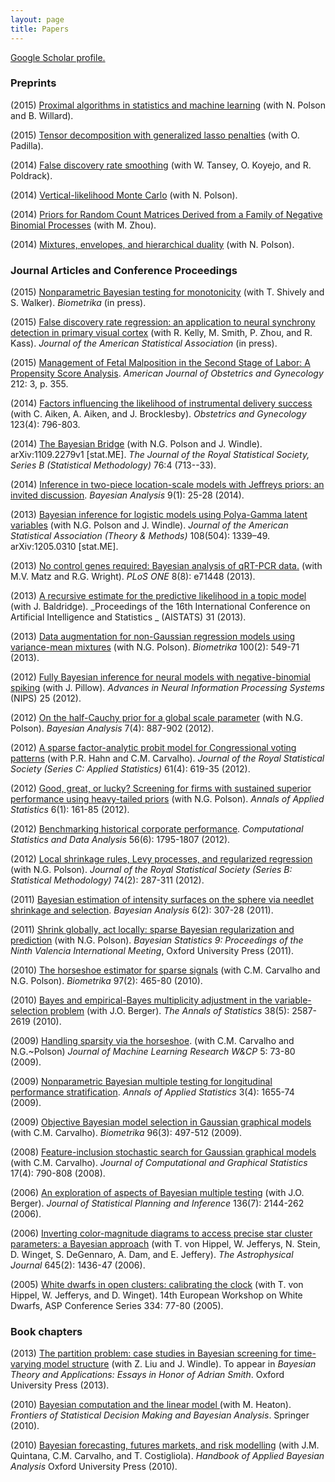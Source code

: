 ```yaml
---
layout: page
title: Papers
---
```


[ Google Scholar profile.][1]


### Preprints

(2015) [Proximal algorithms in statistics and machine learning](http://arxiv.org/abs/1502.03175) (with N. Polson and B. Willard).   

(2015) [Tensor decomposition with generalized lasso penalties](http://arxiv.org/abs/1502.06930) (with O. Padilla).  

(2014) [False discovery rate smoothing](http://arxiv.org/abs/1411.6144) (with W. Tansey, O. Koyejo, and R. Poldrack).   

(2014) [Vertical-likelihood Monte Carlo](http://arxiv.org/abs/1409.3601) (with N. Polson).  

(2014) [Priors for Random Count Matrices Derived from a Family of Negative Binomial Processes](http://arxiv.org/abs/1404.3331) (with M. Zhou).  

(2014) [Mixtures, envelopes, and hierarchical duality](http://arxiv.org/abs/1406.0177) (with N. Polson).  

 

### Journal Articles and Conference Proceedings

(2015) [Nonparametric Bayesian testing for monotonicity](http://arxiv.org/abs/1304.3378) (with T. Shively and S. Walker). _Biometrika_ (in press). 

(2015) [ False discovery rate regression: an application to neural synchrony detection in primary visual cortex](http://arxiv.org/abs/1307.3495) (with R. Kelly, M. Smith, P. Zhou, and R. Kass).  _Journal of the American Statistical Association_ (in press).  

(2015) [Management of Fetal Malposition in the Second Stage of Labor: A Propensity Score Analysis](http://www.ncbi.nlm.nih.gov/pubmed/25446659).  _American Journal of Obstetrics and Gynecology_ 212: 3, p. 355.  

(2014) [Factors influencing the likelihood of instrumental delivery success](http://www.ncbi.nlm.nih.gov/pubmed/24785607) (with C. Aiken, A. Aiken, and J. Brocklesby).  _Obstetrics and Gynecology_ 123(4): 796-803.  

(2014) [ The Bayesian Bridge][6] (with N.G. Polson and J. Windle). arXiv:1109.2279v1 [stat.ME]. _The Journal of the Royal Statistical Society, Series B (Statistical Methodology)_ 76:4 (713--33).  

(2014) [Inference in two-piece location-scale models with Jeffreys priors: an invited discussion](http://projecteuclid.org/euclid.ba/1393251766).  _Bayesian Analysis_ 9(1): 25-28 (2014).  

(2013) [ Bayesian inference for logistic models using Polya-Gamma latent variables][4] (with N.G. Polson and J. Windle). _Journal of the American Statistical Association (Theory &amp; Methods)_ 108(504): 1339–49. arXiv:1205.0310 [stat.ME].  

(2013) [ No control genes required: Bayesian analysis of qRT-PCR data.][5] (with M.V. Matz and R.G. Wright). _PLoS ONE_ 8(8): e71448 (2013).    


(2013) [ A recursive estimate for the predictive likelihood in a topic model][7] (with J. Baldridge). _Proceedings of the 16th International Conference on Artificial Intelligence and Statistics _ (AISTATS) 31 (2013).   

(2013) [ Data augmentation for non-Gaussian regression models using variance-mean mixtures][8] (with N.G. Polson). _Biometrika_ 100(2): 549-71 (2013).   

(2012) [ Fully Bayesian inference for neural models with negative-binomial spiking][9] (with J. Pillow). _Advances in Neural Information Processing Systems_ (NIPS) 25 (2012).   

(2012) [ On the half-Cauchy prior for a global scale parameter][10] (with N.G. Polson). _Bayesian Analysis_ 7(4): 887-902 (2012).   

(2012) [ A sparse factor-analytic probit model for Congressional voting patterns][11] (with P.R. Hahn and C.M. Carvalho). _Journal of the Royal Statistical Society (Series C: Applied Statistics)_ 61(4): 619-35 (2012).   

(2012) [ Good, great, or lucky? Screening for firms with sustained superior performance using heavy-tailed priors][12] (with N.G. Polson). _Annals of Applied Statistics_ 6(1): 161-85 (2012).   

(2012) [ Benchmarking historical corporate performance][13]. _Computational Statistics and Data Analysis_ 56(6): 1795-1807 (2012).  

(2012) [ Local shrinkage rules, Levy processes, and regularized regression][14] (with N.G. Polson). _Journal of the Royal Statistical Society (Series B: Statistical Methodology)_ 74(2): 287-311 (2012).

(2011) [ Bayesian estimation of intensity surfaces on the sphere via needlet shrinkage and selection][15]. _Bayesian Analysis_ 6(2): 307-28 (2011).  

(2011) [ Shrink globally, act locally: sparse Bayesian regularization and prediction][16] (with N.G. Polson). _Bayesian Statistics 9: Proceedings of the Ninth Valencia International Meeting_, Oxford University Press (2011).

(2010) [ The horseshoe estimator for sparse signals][17] (with C.M. Carvalho and N.G. Polson). _Biometrika_ 97(2): 465-80 (2010).  

(2010) [ Bayes and empirical-Bayes multiplicity adjustment in the variable-selection problem][18] (with J.O. Berger). _The Annals of Statistics_ 38(5): 2587-2619 (2010).

(2009) [ Handling sparsity via the horseshoe][19]. (with C.M. Carvalho and N.G.~Polson) _Journal of Machine Learning Research W&amp;CP_ 5: 73-80 (2009).  

(2009) [ Nonparametric Bayesian multiple testing for longitudinal performance stratification][20]. _Annals of Applied Statistics_ 3(4): 1655-74 (2009).  

(2009) [ Objective Bayesian model selection in Gaussian graphical models][21] (with C.M. Carvalho). _Biometrika_ 96(3): 497-512 (2009).  

(2008) [ Feature-inclusion stochastic search for Gaussian graphical models][22] (with C.M. Carvalho). _Journal of Computational and Graphical Statistics_ 17(4): 790-808 (2008).  

(2006) [ An exploration of aspects of Bayesian multiple testing][23] (with J.O. Berger). _Journal of Statistical Planning and Inference_ 136(7): 2144-262 (2006).  

(2006) [ Inverting color-magnitude diagrams to access precise star cluster parameters: a Bayesian approach][24] (with T. von Hippel, W. Jefferys, N. Stein, D. Winget, S. DeGennaro, A. Dam, and E. Jeffery). _The Astrophysical Journal_ 645(2): 1436-47 (2006).  

(2005) [ White dwarfs in open clusters: calibrating the clock][25] (with T. von Hippel, W. Jefferys, and D. Winget). 14th European Workshop on White Dwarfs, ASP Conference Series 334: 77-80 (2005).  


### Book chapters


(2013) [ The partition problem: case studies in Bayesian screening for time-varying model structure][26] (with Z. Liu and J. Windle). To appear in _Bayesian Theory and Applications: Essays in Honor of Adrian Smith_. Oxford University Press (2013).  

(2010) [ Bayesian computation and the linear model ][27] (with M. Heaton). _Frontiers of Statistical Decision Making and Bayesian Analysis_. Springer (2010).  

(2010) [ Bayesian forecasting, futures markets, and risk modelling][28] (with J.M. Quintana, C.M. Carvalho, and T. Costigliola). _Handbook of Applied Bayesian Analysis_ Oxford University Press (2010).  


   [1]: http://scholar.google.com/citations?user=Ww_1EOMAAAAJ
   [3]: http://arxiv.org/abs/1304.3378
   [4]: http://arxiv.org/abs/1205.0310
   [5]: http://www.plosone.org/article/info%3Adoi%2F10.1371%2Fjournal.pone.0071448
   [6]: http://arxiv.org/abs/1109.2279
   [7]: http://jmlr.csail.mit.edu/proceedings/papers/v31/scott13a.pdf
   [8]: http://arxiv.org/abs/1103.5407
   [9]: http://books.nips.cc/papers/files/nips25/NIPS2012_0942.pdf
   [10]: http://projecteuclid.org/euclid.ba/1354024466
   [11]: http://onlinelibrary.wiley.com/doi/10.1111/j.1467-9876.2012.01044.x/full
   [12]: http://arxiv.org/abs/1010.5223
   [13]: http://arxiv.org/abs/0911.1768v2
   [14]: http://arxiv.org/abs/1010.3390v2
   [15]: http://projecteuclid.org/euclid.ba/1339612048
   [16]: http://www2.mccombs.utexas.edu/faculty/james.scott/home/Research_files/Polson-Scott-Valencia9-Version2.pdf
   [17]: http://biomet.oxfordjournals.org/content/97/2/465.short
   [18]: http://arxiv.org/abs/1011.2333
   [19]: http://jmlr.csail.mit.edu/proceedings/papers/v5/carvalho09a.html
   [20]: http://arxiv.org/abs/1009.5869
   [21]: http://biomet.oxfordjournals.org/content/96/3/497.short
   [22]: http://ftp.stat.duke.edu/WorkingPapers/07-20.pdf
   [23]: http://www.isds.duke.edu/~berger/papers/multcomp.pdf
   [24]: http://arxiv.org/abs/astro-ph/0603493
   [25]: http://arxiv.org/pdf/astro-ph/0411009.pdf
   [26]: http://arxiv.org/abs/1111.0617
   [27]: ftp://stat.duke.edu/pub/WorkingPapers/09-15.pdf
   [28]: http://www2.mccombs.utexas.edu/faculty/Carlos.Carvalho/QuintanaHABAchapter.pdf
  
